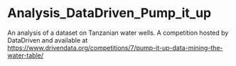 # Analysis_DataDriven_Pump_it_up
An analysis of a dataset on Tanzanian water wells. A competition hosted by DataDriven and available at https://www.drivendata.org/competitions/7/pump-it-up-data-mining-the-water-table/
